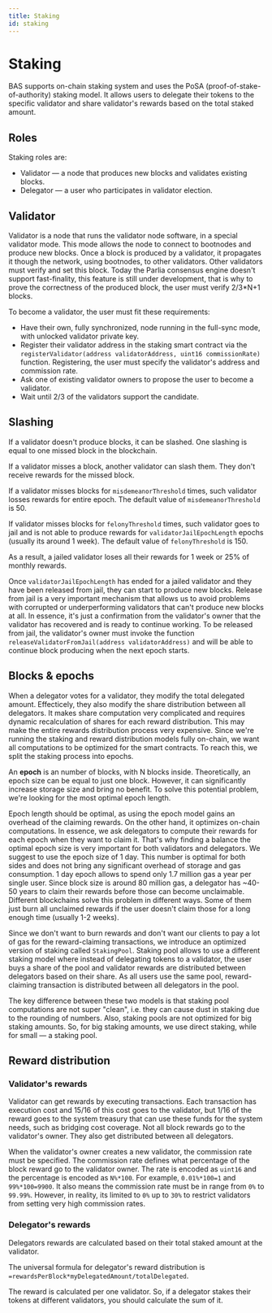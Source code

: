```yaml
---
title: Staking
id: staking
---
```


# Staking

BAS supports on-chain staking system and uses the PoSA (proof-of-stake-of-authority) staking model.
It allows users to delegate their tokens to the specific validator and share validator's rewards based on the total staked amount.

## Roles 

Staking roles are:
* Validator — a node that produces new blocks and validates existing blocks. 
* Delegator — a user who participates in validator election.

## Validator

Validator is a node that runs the validator node software, in a special validator mode. This mode allows the node to connect to bootnodes and produce new blocks.
Once a block is produced by a validator, it propagates it though the network, using bootnodes, to other validators. Other validators must verify and set this block.
Today the Parlia consensus engine doesn't support fast-finality, this feature is still under development, that is why to prove the correctness of the produced block, the user must verify 2/3*N+1 blocks.

To become a validator, the user must fit these requirements:
* Have their own, fully synchronized, node running in the full-sync mode, with unlocked validator private key.
* Register their validator address in the staking smart contract via the `registerValidator(address validatorAddress, uint16 commissionRate)` function. Registering, the user must specify the validator's address and commission rate.
* Ask one of existing validator owners to propose the user to become a validator.
* Wait until 2/3 of the validators support the candidate.

## Slashing

If a validator doesn't produce blocks, it can be slashed.
One slashing is equal to one missed block in the blockchain.

If a validator misses a block, another validator can slash them. They don't receive rewards for the missed block.

If a validator misses blocks for `misdemeanorThreshold` times, such validator losses rewards for entire epoch. The default value of `misdemeanorThreshold` is 50.

If validator misses blocks for `felonyThreshold` times, such validator goes to jail and is not able to produce rewards for `validatorJailEpochLength` epochs (usually its around 1 week). The default value of `felonyThreshold` is 150.

As a result, a jailed validator loses all their rewards for 1 week or 25% of monthly rewards.

Once `validatorJailEpochLength` has ended for a jailed validator and they have been released from jail, they can start to produce new blocks.
Release from jail is a very important mechanism that allows us to avoid problems with corrupted or underperforming validators that can't produce new blocks at all.
In essence, it's just a confirmation from the validator's owner that the validator has recovered and is ready to continue working.
To be released from jail, the validator's owner must invoke the function `releaseValidatorFromJail(address validatorAddress)` and will be able to continue block producing when the next epoch starts.

## Blocks & epochs

When a delegator votes for a validator, they modify the total delegated amount. Effecticely, they also modify the share distribution between all delegators.
It makes share computation very complicated and requires dynamic recalculation of shares for each reward distribution. This may make the entire rewards distribution process very expensive.
Since we're running the staking and reward distribution models fully on-chain, we want all computations to be optimized for the smart contracts.
To reach this, we split the staking process into epochs.

An **epoch** is an number of blocks, with N blocks inside.
Theoretically, an epoch size can be equal to just one block. However, it can significantly increase storage size and bring no benefit.
To solve this potential problem, we're looking for the most optimal epoch length.

Epoch length should be optimal, as using the epoch model gains an overhead of the claiming rewards. On the other hand, it optimizes on-chain computations.
In essence, we ask delegators to compute their rewards for each epoch when they want to claim it.
That's why finding a balance the optimal epoch size is very important for both validators and delegators.
We suggest to use the epoch size of 1 day. This number is optimal for both sides and does not bring any significant overhead of storage and gas consumption.
1 day epoch allows to spend only 1.7 million gas a year per single user. Since block size is around 80 million gas, a delegator has ~40-50 years to claim their rewards before those can become unclaimable.
Different blockchains solve this problem in different ways. Some of them just burn all unclaimed rewards if the user doesn't claim those for a long enough time (usually 1-2 weeks).

Since we don't want to burn rewards and don't want our clients to pay a lot of gas for the reward-claiming transactions, we introduce an optimized version of staking called `StakingPool`.
Staking pool allows to use a different staking model where instead of delegating tokens to a validator, the user buys a share of the pool and validator rewards are distributed between delegators based on their share.
As all users use the same pool, reward-claiming transaction is distributed between all delegators in the pool.

The key difference between these two models is that staking pool computations are not super "clean", i.e. they can cause dust in staking due to the rounding of numbers.
Also, staking pools are not optimized for big staking amounts. So, for big staking amounts, we use direct staking, while for small — a staking pool.

## Reward distribution

### Validator's rewards
Validator can get rewards by executing transactions.
Each transaction has execution cost and 15/16 of this cost goes to the validator, but 1/16 of the reward goes to the system treasury that can use these funds for the system needs, such as bridging cost coverage.
Not all block rewards go to the validator's owner. They also get distributed between all delegators.

When the validator's owner creates a new validator, the commission rate must be specified.
The commission rate defines what percentage of the block reward go to the validator owner.
The rate is encoded as `uint16` and the percentage is encoded as `N%*100`. For example, `0.01%*100=1` and `99%*100=9900`.
It also means the commission rate must be in range from `0%` to `99.99%`. However, in reality, its limited to `0%` up to `30%` to restrict validators from setting very high commission rates.

### Delegator's rewards
Delegators rewards are calculated based on their total staked amount at the validator.

The universal formula for delegator's reward distribution is `=rewardsPerBlock*myDelegatedAmount/totalDelegated`.

The reward is  calculated per one validator. So, if a delegator stakes their tokens at different validators, you should calculate the sum of it.
